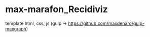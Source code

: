 # max-marafon_Recidiviz

template html, css, js 
(gulp -> https://github.com/maxdenaro/gulp-maxgraph)
